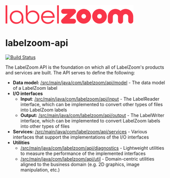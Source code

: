 ![LabelZoom Logo](LabelZoom_Logo_f_400px.png)

# labelzoom-api

[![Build Status](https://github.com/labelzoom/labelzoom-api/actions/workflows/gradle-build.yml/badge.svg?branch=main)](https://github.com/labelzoom/labelzoom-api/actions?query=branch%3Amain)

The LabelZoom API is the foundation on which all of LabelZoom's products and services are built. The API serves to define the following:
- **Data model:** [/src/main/java/com/labelzoom/api/model](/src/main/java/com/labelzoom/api/model) - The data model of a LabelZoom label
- **I/O interfaces**
  - **Input**: [/src/main/java/com/labelzoom/api/input](/src/main/java/com/labelzoom/api/input) - The LabelReader interface, which can be implemented to convert other types of files into LabelZoom labels
  - **Output:** [/src/main/java/com/labelzoom/api/output](/src/main/java/com/labelzoom/api/output) - The LabelWriter interface, which can be implemented to convert LabelZoom labels into other types of files
- **Services:** [/src/main/java/com/labelzoom/api/services](/src/main/java/com/labelzoom/api/services) - Various interfaces that support the implementations of the I/O interfaces
- **Utilities**
  - [/src/main/java/com/labelzoom/api/diagnostics](/src/main/java/com/labelzoom/api/diagnostics) - Lightweight utilities to measure the performance of the implemented interfaces
  - [/src/main/java/com/labelzoom/api/util](/src/main/java/com/labelzoom/api/util) - Domain-centric utilities aligned to the business domain (e.g. 2D graphics, image manipulation, etc.)
